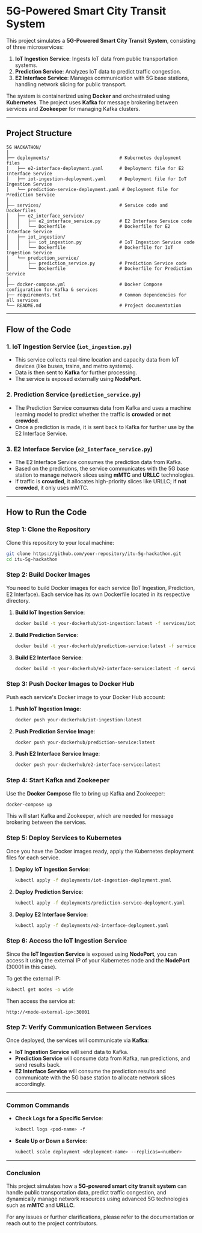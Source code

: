 # 5G-Powered Smart City Transit System

This project simulates a **5G-Powered Smart City Transit System**, consisting of three microservices:
1. **IoT Ingestion Service**: Ingests IoT data from public transportation systems.
2. **Prediction Service**: Analyzes IoT data to predict traffic congestion.
3. **E2 Interface Service**: Manages communication with 5G base stations, handling network slicing for public transport.

The system is containerized using **Docker** and orchestrated using **Kubernetes**. The project uses **Kafka** for message brokering between services and **Zookeeper** for managing Kafka clusters.

---

## **Project Structure**

```
5G HACKATHON/
│
├── deployments/                          # Kubernetes deployment files
│   ├── e2-interface-deployment.yaml      # Deployment file for E2 Interface Service
│   ├── iot-ingestion-deployment.yaml     # Deployment file for IoT Ingestion Service
│   └── prediction-service-deployment.yaml # Deployment file for Prediction Service
│
├── services/                             # Service code and Dockerfiles
│   ├── e2_interface_service/
│   │   ├── e2_interface_service.py       # E2 Interface Service code
│   │   └── Dockerfile                    # Dockerfile for E2 Interface Service
│   ├── iot_ingestion/
│   │   ├── iot_ingestion.py              # IoT Ingestion Service code
│   │   └── Dockerfile                    # Dockerfile for IoT Ingestion Service
│   └── prediction_service/
│       ├── prediction_service.py         # Prediction Service code
│       └── Dockerfile                    # Dockerfile for Prediction Service
│
├── docker-compose.yml                    # Docker Compose configuration for Kafka & services
├── requirements.txt                      # Common dependencies for all services
└── README.md                             # Project documentation
```

---

## **Flow of the Code**

### 1. **IoT Ingestion Service** (`iot_ingestion.py`)
   - This service collects real-time location and capacity data from IoT devices (like buses, trains, and metro systems).
   - Data is then sent to **Kafka** for further processing.
   - The service is exposed externally using **NodePort**.

### 2. **Prediction Service** (`prediction_service.py`)
   - The Prediction Service consumes data from Kafka and uses a machine learning model to predict whether the traffic is **crowded** or **not crowded**.
   - Once a prediction is made, it is sent back to Kafka for further use by the E2 Interface Service.

### 3. **E2 Interface Service** (`e2_interface_service.py`)
   - The E2 Interface Service consumes the prediction data from Kafka.
   - Based on the predictions, the service communicates with the 5G base station to manage network slices using **mMTC** and **URLLC** technologies. 
   - If traffic is **crowded**, it allocates high-priority slices like URLLC; if **not crowded**, it only uses mMTC.

---

## **How to Run the Code**

### **Step 1: Clone the Repository**

Clone this repository to your local machine:

```bash
git clone https://github.com/your-repository/itu-5g-hackathon.git
cd itu-5g-hackathon
```

### **Step 2: Build Docker Images**

You need to build Docker images for each service (IoT Ingestion, Prediction, E2 Interface). Each service has its own Dockerfile located in its respective directory.

1. **Build IoT Ingestion Service**:

   ```bash
   docker build -t your-dockerhub/iot-ingestion:latest -f services/iot_ingestion/Dockerfile .
   ```

2. **Build Prediction Service**:

   ```bash
   docker build -t your-dockerhub/prediction-service:latest -f services/prediction_service/Dockerfile .
   ```

3. **Build E2 Interface Service**:

   ```bash
   docker build -t your-dockerhub/e2-interface-service:latest -f services/e2_interface_service/Dockerfile .
   ```

### **Step 3: Push Docker Images to Docker Hub**

Push each service's Docker image to your Docker Hub account:

1. **Push IoT Ingestion Image**:

   ```bash
   docker push your-dockerhub/iot-ingestion:latest
   ```

2. **Push Prediction Service Image**:

   ```bash
   docker push your-dockerhub/prediction-service:latest
   ```

3. **Push E2 Interface Service Image**:

   ```bash
   docker push your-dockerhub/e2-interface-service:latest
   ```

### **Step 4: Start Kafka and Zookeeper**

Use the **Docker Compose** file to bring up Kafka and Zookeeper:

```bash
docker-compose up
```

This will start Kafka and Zookeeper, which are needed for message brokering between the services.

### **Step 5: Deploy Services to Kubernetes**

Once you have the Docker images ready, apply the Kubernetes deployment files for each service.

1. **Deploy IoT Ingestion Service**:

   ```bash
   kubectl apply -f deployments/iot-ingestion-deployment.yaml
   ```

2. **Deploy Prediction Service**:

   ```bash
   kubectl apply -f deployments/prediction-service-deployment.yaml
   ```

3. **Deploy E2 Interface Service**:

   ```bash
   kubectl apply -f deployments/e2-interface-deployment.yaml
   ```

### **Step 6: Access the IoT Ingestion Service**

Since the **IoT Ingestion Service** is exposed using **NodePort**, you can access it using the external IP of your Kubernetes node and the **NodePort** (30001 in this case).

To get the external IP:

```bash
kubectl get nodes -o wide
```

Then access the service at:

```
http://<node-external-ip>:30001
```

### **Step 7: Verify Communication Between Services**

Once deployed, the services will communicate via **Kafka**:
- **IoT Ingestion Service** will send data to Kafka.
- **Prediction Service** will consume data from Kafka, run predictions, and send results back.
- **E2 Interface Service** will consume the prediction results and communicate with the 5G base station to allocate network slices accordingly.

---

### **Common Commands**

- **Check Logs for a Specific Service**:
  ```bash
  kubectl logs <pod-name> -f
  ```

- **Scale Up or Down a Service**:
  ```bash
  kubectl scale deployment <deployment-name> --replicas=<number>
  ```

---

### **Conclusion**

This project simulates how a **5G-powered smart city transit system** can handle public transportation data, predict traffic congestion, and dynamically manage network resources using advanced 5G technologies such as **mMTC** and **URLLC**.

For any issues or further clarifications, please refer to the documentation or reach out to the project contributors.
